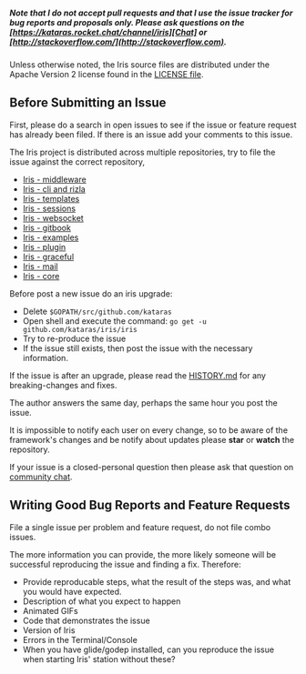 ##### Note that I do not accept pull requests and that I use the issue tracker for bug reports and proposals only. Please ask questions on the [https://kataras.rocket.chat/channel/iris][Chat] or [http://stackoverflow.com/](http://stackoverflow.com).

Unless otherwise noted, the Iris source files are distributed
under the Apache Version 2 license found in the [LICENSE file](https://github.com/kataras/iris/blob/master/LICENSE).

## Before Submitting an Issue

First, please do a search in open issues to see if the issue or feature request has already been filed. If there is an issue add your comments to this issue.

The Iris project is distributed across multiple repositories, try to file the issue against the correct repository,

- [Iris - middleware](https://github.com/iris-contrib/middleware/issues?utf8=%E2%9C%93&q=is%3Aopen+is%3Aissue)
- [Iris - cli and rizla](https://github.com/kataras/rizla/issues?utf8=%E2%9C%93&q=is%3Aopen+is%3Aissue)
- [Iris - templates](https://github.com/kataras/go-template/issues?utf8=%E2%9C%93&q=is%3Aopen+is%3Aissue)
- [Iris - sessions](https://github.com/kataras/go-sessions/issues?utf8=%E2%9C%93&q=is%3Aopen+is%3Aissue)
- [Iris - websocket](https://github.com/kataras/go-websocket/issues?utf8=%E2%9C%93&q=is%3Aopen+is%3Aissue)
- [Iris - gitbook](https://github.com/iris-contrib/gitbook/issues?utf8=%E2%9C%93&q=is%3Aopen+is%3Aissue)
- [Iris - examples](https://github.com/iris-contrib/examples/issues?utf8=%E2%9C%93&q=is%3Aopen+is%3Aissue)
- [Iris - plugin](https://github.com/iris-contrib/plugin/issues?utf8=%E2%9C%93&q=is%3Aopen+is%3Aissue)
- [Iris - graceful](https://github.com/iris-contrib/graceful/issues?utf8=%E2%9C%93&q=is%3Aopen+is%3Aissue)
- [Iris - mail](https://github.com/iris-contrib/mail/issues?utf8=%E2%9C%93&q=is%3Aopen+is%3Aissue)
- [Iris - core](https://github.com/kataras/iris/issues?utf8=%E2%9C%93&q=is%3Aopen+is%3Aissue)

Before post a new issue do an iris upgrade:

- Delete `$GOPATH/src/github.com/kataras`
- Open shell and execute the command: `go get -u github.com/kataras/iris/iris`
- Try to re-produce the issue
- If the issue still exists, then post the issue with the necessary information.



If the issue is after an upgrade, please read the [HISTORY.md](https://github.com/kataras/iris/blob/master/HISTORY.md) for any breaking-changes and fixes.

The author answers the same day, perhaps the same hour you post the issue.

It is impossible to notify each user on every change, so to be aware of the framework's changes and be notify about updates
please **star** or **watch** the repository.

If your issue is a closed-personal question then please ask that question on [community chat][Chat].


## Writing Good Bug Reports and Feature Requests

File a single issue per problem and feature request, do not file combo issues.

The more information you can provide, the more likely someone will be successful reproducing the issue and finding a fix. Therefore:

* Provide reproducable steps, what the result of the steps was, and what you would have expected.
* Description of what you expect to happen
* Animated GIFs
* Code that demonstrates the issue
* Version of Iris
* Errors in the Terminal/Console
* When you have glide/godep installed, can you reproduce the issue when starting Iris' station without these?

[Chat]: https://kataras.rocket.chat/channel/iris
